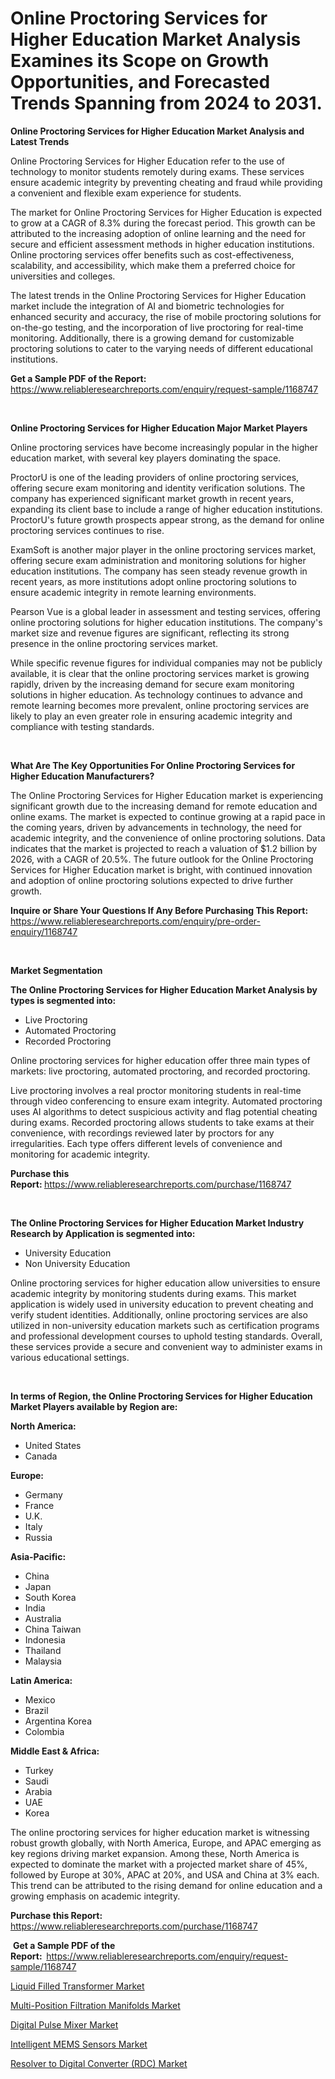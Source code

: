 <p><h1>Online Proctoring Services for Higher Education Market Analysis Examines its Scope on Growth Opportunities, and Forecasted Trends Spanning from 2024 to 2031.</h1></p><p><strong>Online Proctoring Services for Higher Education Market Analysis and Latest Trends</strong></p>
<p><p>Online Proctoring Services for Higher Education refer to the use of technology to monitor students remotely during exams. These services ensure academic integrity by preventing cheating and fraud while providing a convenient and flexible exam experience for students.</p><p>The market for Online Proctoring Services for Higher Education is expected to grow at a CAGR of 8.3% during the forecast period. This growth can be attributed to the increasing adoption of online learning and the need for secure and efficient assessment methods in higher education institutions. Online proctoring services offer benefits such as cost-effectiveness, scalability, and accessibility, which make them a preferred choice for universities and colleges.</p><p>The latest trends in the Online Proctoring Services for Higher Education market include the integration of AI and biometric technologies for enhanced security and accuracy, the rise of mobile proctoring solutions for on-the-go testing, and the incorporation of live proctoring for real-time monitoring. Additionally, there is a growing demand for customizable proctoring solutions to cater to the varying needs of different educational institutions.</p></p>
<p><strong>Get a Sample PDF of the Report:&nbsp;</strong> <a href="https://www.reliableresearchreports.com/enquiry/request-sample/1168747">https://www.reliableresearchreports.com/enquiry/request-sample/1168747</a></p>
<p>&nbsp;</p>
<p><strong>Online Proctoring Services for Higher Education Major Market Players</strong></p>
<p><p>Online proctoring services have become increasingly popular in the higher education market, with several key players dominating the space. </p><p>ProctorU is one of the leading providers of online proctoring services, offering secure exam monitoring and identity verification solutions. The company has experienced significant market growth in recent years, expanding its client base to include a range of higher education institutions. ProctorU's future growth prospects appear strong, as the demand for online proctoring services continues to rise.</p><p>ExamSoft is another major player in the online proctoring services market, offering secure exam administration and monitoring solutions for higher education institutions. The company has seen steady revenue growth in recent years, as more institutions adopt online proctoring solutions to ensure academic integrity in remote learning environments.</p><p>Pearson Vue is a global leader in assessment and testing services, offering online proctoring solutions for higher education institutions. The company's market size and revenue figures are significant, reflecting its strong presence in the online proctoring services market.</p><p>While specific revenue figures for individual companies may not be publicly available, it is clear that the online proctoring services market is growing rapidly, driven by the increasing demand for secure exam monitoring solutions in higher education. As technology continues to advance and remote learning becomes more prevalent, online proctoring services are likely to play an even greater role in ensuring academic integrity and compliance with testing standards.</p></p>
<p>&nbsp;</p>
<p><strong>What Are The Key Opportunities For Online Proctoring Services for Higher Education Manufacturers?</strong></p>
<p><p>The Online Proctoring Services for Higher Education market is experiencing significant growth due to the increasing demand for remote education and online exams. The market is expected to continue growing at a rapid pace in the coming years, driven by advancements in technology, the need for academic integrity, and the convenience of online proctoring solutions. Data indicates that the market is projected to reach a valuation of $1.2 billion by 2026, with a CAGR of 20.5%. The future outlook for the Online Proctoring Services for Higher Education market is bright, with continued innovation and adoption of online proctoring solutions expected to drive further growth.</p></p>
<p><strong>Inquire or Share Your Questions If Any Before Purchasing This Report:</strong> <a href="https://www.reliableresearchreports.com/enquiry/pre-order-enquiry/1168747">https://www.reliableresearchreports.com/enquiry/pre-order-enquiry/1168747</a></p>
<p>&nbsp;</p>
<p><strong>Market Segmentation</strong></p>
<p><strong>The Online Proctoring Services for Higher Education Market Analysis by types is segmented into:</strong></p>
<p><ul><li>Live Proctoring</li><li>Automated Proctoring</li><li>Recorded Proctoring</li></ul></p>
<p><p>Online proctoring services for higher education offer three main types of markets: live proctoring, automated proctoring, and recorded proctoring. </p><p>Live proctoring involves a real proctor monitoring students in real-time through video conferencing to ensure exam integrity. Automated proctoring uses AI algorithms to detect suspicious activity and flag potential cheating during exams. Recorded proctoring allows students to take exams at their convenience, with recordings reviewed later by proctors for any irregularities. Each type offers different levels of convenience and monitoring for academic integrity.</p></p>
<p><strong>Purchase this Report:&nbsp;</strong><a href="https://www.reliableresearchreports.com/purchase/1168747">https://www.reliableresearchreports.com/purchase/1168747</a></p>
<p>&nbsp;</p>
<p><strong>The Online Proctoring Services for Higher Education Market Industry Research by Application is segmented into:</strong></p>
<p><ul><li>University Education</li><li>Non University Education</li></ul></p>
<p><p>Online proctoring services for higher education allow universities to ensure academic integrity by monitoring students during exams. This market application is widely used in university education to prevent cheating and verify student identities. Additionally, online proctoring services are also utilized in non-university education markets such as certification programs and professional development courses to uphold testing standards. Overall, these services provide a secure and convenient way to administer exams in various educational settings.</p></p>
<p>&nbsp;</p>
<p><strong>In terms of Region, the Online Proctoring Services for Higher Education Market Players available by Region are:</strong></p>
<p>
    <p> <strong> North America: </strong>
        <ul>
            <li>United States</li>
            <li>Canada</li>
        </ul>
        </p> 
    <p> <strong> Europe: </strong>
        <ul>
            <li>Germany</li>
            <li>France</li>
            <li>U.K.</li>
            <li>Italy</li>
            <li>Russia</li>
        </ul>
        </p> 
    <p> <strong> Asia-Pacific: </strong>
        <ul>
            <li>China</li>
            <li>Japan</li>
            <li>South Korea</li>
            <li>India</li>
            <li>Australia</li>
            <li>China Taiwan</li>
            <li>Indonesia</li>
            <li>Thailand</li>
            <li>Malaysia</li>
        </ul>
        </p> 
    <p> <strong> Latin America: </strong>
        <ul>
            <li>Mexico</li>
            <li>Brazil</li>
            <li>Argentina Korea</li>
            <li>Colombia</li>
        </ul>
        </p> 
    <p> <strong> Middle East & Africa: </strong>
        <ul>
            <li>Turkey</li>
            <li>Saudi</li>
            <li>Arabia</li>
            <li>UAE</li>
            <li>Korea</li>
        </ul>
    </p>
    </p>
<p><p>The online proctoring services for higher education market is witnessing robust growth globally, with North America, Europe, and APAC emerging as key regions driving market expansion. Among these, North America is expected to dominate the market with a projected market share of 45%, followed by Europe at 30%, APAC at 20%, and USA and China at 3% each. This trend can be attributed to the rising demand for online education and a growing emphasis on academic integrity.</p></p>
<p><strong>Purchase this Report: </strong><a href="https://www.reliableresearchreports.com/purchase/1168747">https://www.reliableresearchreports.com/purchase/1168747</a></p>
<p>&nbsp;<strong>Get a Sample PDF of the Report:&nbsp;&nbsp;</strong><a href="https://www.reliableresearchreports.com/enquiry/request-sample/1168747">https://www.reliableresearchreports.com/enquiry/request-sample/1168747</a></p>
<p><strong></strong></p>
<p><p><a href="https://sore-arch-6db.notion.site/Liquid-Filled-Transformer-Market-Size-Growing-and-Forecasted-for-period-from-2024-2031-and-provide-563c07e8bf7548b89c07580aa8605395">Liquid Filled Transformer Market</a></p><p><a href="https://funky-papaya-cf4.notion.site/Multi-Position-Filtration-Manifolds-Market-Provides-Detailed-Segmentation-of-this-Market-based-on-Ty-5e2430ff342346b887966211cd7e6a7c">Multi-Position Filtration Manifolds Market</a></p><p><a href="https://confirmed-shield-e13.notion.site/Digital-Pulse-Mixer-Market-Research-Report-Reveals-The-Latest-Trends-And-Opportunities-of-this-Marke-02884095c3c149ebaf8ea2454727a8ea">Digital Pulse Mixer Market</a></p><p><a href="https://view.publitas.com/reportprime-1/global-intelligent-mems-sensors-market-by-types-applications-and-major-players-with-regional-growth-rate-analysis-and-development-situation-from-2024-to-2031/">Intelligent MEMS Sensors Market</a></p><p><a href="https://view.publitas.com/reportprime-1/resolver-to-digital-converter-rdc-market-dynamics-2024-2031-also-about-its-market-trends-projections-and-opportunities/">Resolver to Digital Converter (RDC) Market</a></p></p>